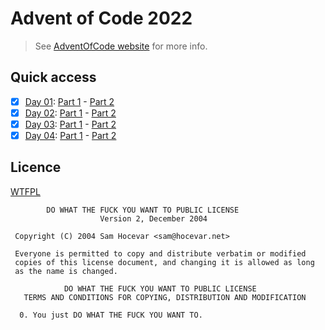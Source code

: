 # Advent of Code 2022

> See [AdventOfCode website](https://adventofcode.com/) for more info.

## Quick access

* [x] [Day 01](01/README.md): [Part 1](./01/part1.ts) - [Part 2](./01/part2.ts)
* [x] [Day 02](02/README.md): [Part 1](./02/part1.ts) - [Part 2](./02/part2.ts)
* [x] [Day 03](03/README.md): [Part 1](./03/part1.ts) - [Part 2](./03/part2.ts)
* [x] [Day 04](03/README.md): [Part 1](./04/part1.ts) - [Part 2](./04/part2.ts)

## Licence

[WTFPL](http://www.wtfpl.net/)

```
        DO WHAT THE FUCK YOU WANT TO PUBLIC LICENSE
                    Version 2, December 2004

 Copyright (C) 2004 Sam Hocevar <sam@hocevar.net>

 Everyone is permitted to copy and distribute verbatim or modified
 copies of this license document, and changing it is allowed as long
 as the name is changed.

            DO WHAT THE FUCK YOU WANT TO PUBLIC LICENSE
   TERMS AND CONDITIONS FOR COPYING, DISTRIBUTION AND MODIFICATION

  0. You just DO WHAT THE FUCK YOU WANT TO.
```
